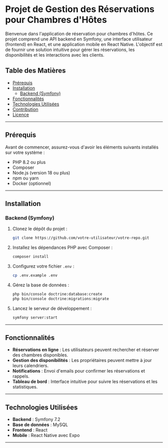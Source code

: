 # Projet de Gestion des Réservations pour Chambres d'Hôtes

Bienvenue dans l'application de réservation pour chambres d'hôtes. Ce projet comprend une API backend en Symfony, une interface utilisateur (frontend) en React, et une application mobile en React Native. L'objectif est de fournir une solution intuitive pour gérer les réservations, les disponibilités et les interactions avec les clients.

## Table des Matières

- [Prérequis](#prérequis)
- [Installation](#installation)
  - [Backend (Symfony)](#backend-symfony)
- [Fonctionnalités](#fonctionnalités)
- [Technologies Utilisées](#technologies-utilisées)
- [Contribution](#contribution)
- [Licence](#licence)

---

## Prérequis

Avant de commencer, assurez-vous d'avoir les éléments suivants installés sur votre système :

- PHP 8.2 ou plus
- Composer
- Node.js (version 18 ou plus)
- npm ou yarn
- Docker (optionnel)

---

## Installation

### Backend (Symfony)

1. Clonez le dépôt du projet :
   ```bash
   git clone https://github.com/votre-utilisateur/votre-repo.git
   ```

2. Installez les dépendances PHP avec Composer :
   ```bash
   composer install
   ```

3. Configurez votre fichier `.env` :
   ```bash
   cp .env.example .env
   ```

4. Gérez la base de données :
   ```bash
   php bin/console doctrine:database:create
   php bin/console doctrine:migrations:migrate
   ```

5. Lancez le serveur de développement :
   ```bash
   symfony server:start
   ```
---

## Fonctionnalités

- **Réservations en ligne** : Les utilisateurs peuvent rechercher et réserver des chambres disponibles.
- **Gestion des disponibilités** : Les propriétaires peuvent mettre à jour leurs calendriers.
- **Notifications** : Envoi d'emails pour confirmer les réservations et rappels.
- **Tableau de bord** : Interface intuitive pour suivre les réservations et les statistiques.

---

## Technologies Utilisées

- **Backend** : Symfony 7.2
- **Base de données** : MySQL
- **Frontend** : React
- **Mobile** : React Native avec Expo

---
